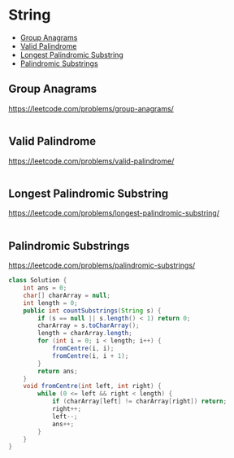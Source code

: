# String
+ [Group Anagrams](#group-anagrams)
+ [Valid Palindrome](#valid-palindrome)
+ [Longest Palindromic Substring](#longest-palindromic-substring)
+ [Palindromic Substrings](#palindromic-substrings)
## Group Anagrams
https://leetcode.com/problems/group-anagrams/
```java

```
## Valid Palindrome
https://leetcode.com/problems/valid-palindrome/
```java

```
## Longest Palindromic Substring
https://leetcode.com/problems/longest-palindromic-substring/
```java

```
## Palindromic Substrings
https://leetcode.com/problems/palindromic-substrings/
```java
class Solution {
    int ans = 0;
    char[] charArray = null;
    int length = 0;
    public int countSubstrings(String s) {
        if (s == null || s.length() < 1) return 0;
        charArray = s.toCharArray();
        length = charArray.length;
        for (int i = 0; i < length; i++) {
            fromCentre(i, i);
            fromCentre(i, i + 1);
        }
        return ans;
    }
    void fromCentre(int left, int right) {
        while (0 <= left && right < length) {
            if (charArray[left] != charArray[right]) return;
            right++;
            left--;
            ans++;
        }
    }
}
```
